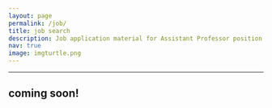 ```yaml
---
layout: page
permalink: /job/
title: job search
description: Job application material for Assistant Professor position in Fall 2021.
nav: true
image: imgturtle.png
---
```

___

## coming soon!